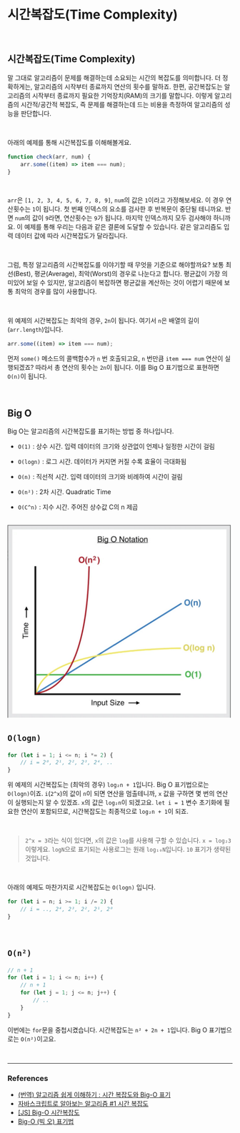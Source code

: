 # 시간복잡도(Time Complexity)

<br>

## 시간복잡도(Time Complexity)

말 그대로 알고리즘이 문제를 해결하는데 소요되는 시간의 복잡도를 의미합니다. 더 정확하게는, 알고리즘의 시작부터 종료까지 연산의 횟수를 말하죠. 한편, 공간복잡도는 알고리즘의 시작부터 종료까지 필요한 기억장치(RAM)의 크기를 말합니다. 이렇게 알고리즘의 시간적/공간적 복잡도, 즉 문제를 해결하는데 드는 비용을 측정하여 알고리즘의 성능을 판단합니다.

<br>

아래의 예제를 통해 시간복잡도를 이해해볼게요.

```javascript
function check(arr, num) {
	arr.some((item) => item === num);
}
```

<br>

`arr`은 `[1, 2, 3, 4, 5, 6, 7, 8, 9]`, `num`의 값은 `1`이라고 가정해보세요. 이 경우 연산횟수는 `1`이 됩니다. 첫 번째 인덱스의 요소를 검사한 후 반복문이 중단될 테니까요. 반면 `num`의 값이 `9`라면, 연산횟수는 `9`가 됩니다. 마지막 인덱스까지 모두 검사해야 하니까요. 이 예제를 통해 우리는 다음과 같은 결론에 도달할 수 있습니다. 같은 알고리즘도 입력 데이터 값에 따라 시간복잡도가 달라집니다.

<br>

그럼, 특정 알고리즘의 시간복잡도를 이야기할 때 무엇을 기준으로 해야할까요? 보통 최선(Best), 평균(Average), 최악(Worst)의 경우로 나눈다고 합니다. 평균값이 가장 의미있어 보일 수 있지만, 알고리즘이 복잡하면 평균값을 계산하는 것이 어렵기 때문에 보통 최악의 경우를 많이 사용합니다.

<br>

위 예제의 시간복잡도는 최악의 경우, `2n`이 됩니다. 여기서 `n`은 배열의 길이(`arr.length`)입니다.

```javascript
arr.some((item) => item === num);
```

먼저 `some()` 메소드의 콜백함수가 `n` 번 호출되고요, `n` 번만큼 `item === num` 연산이 실행되겠죠? 따라서 총 연산의 횟수는 `2n`이 됩니다. 이를 Big O 표기법으로 표현하면 `O(n)`이 됩니다.

<br>

## Big O

Big O는 알고리즘의 시간복잡도를 표기하는 방법 중 하나입니다.

- `O(1)` : 상수 시간. 입력 데이터의 크기와 상관없이 언제나 일정한 시간이 걸림

- `O(logn)` : 로그 시간. 데이터가 커지면 커질 수록 효율이 극대화됨

- `O(n)` : 직선적 시간. 입력 데이터의 크기와 비례하여 시간이 걸림

- `O(n²)` : 2차 시간. Quadratic Time

- `O(C^n)` : 지수 시간. 주어진 상수값 C의 n 제곱

<br>

<img src="./../img/big-o.png" alt="Big O" width="500" />

<br>

## `O(logn)`

```javascript
for (let i = 1; i <= n; i *= 2) {
	// i = 2⁰, 2¹, 2², 2³, 2⁴, ..
}
```

위 예제의 시간복잡도는 (최악의 경우) `log₂n + 1`입니다. Big O 표기법으로는 `O(logn)`이죠. `i`(`2^x`)의 값이 `n`이 되면 연산을 멈출테니까, `x` 값을 구하면 몇 번의 연산이 실행되는지 알 수 있겠죠. `x`의 값은 `log₂n`이 되겠고요. `let i = 1` 변수 초기화에 필요한 연산이 포함되므로, 시간복잡도는 최종적으로 `log₂n + 1`이 되죠.

<br>

> `2^x = 3`라는 식이 있다면, `x`의 값은 `log`를 사용해 구할 수 있습니다. `x = log₂3` 이렇게요. `logN`으로 표기되는 사용로그는 원래 `log₁₀N`입니다. `10` 표기가 생략된 것입니다.

<br>

아래의 예제도 마찬가지로 시간복잡도는 `O(logn)` 입니다.

```javascript
for (let i = n; i >= 1; i /= 2) {
	// i = .., 2⁴, 2³, 2², 2¹, 2⁰
}
```

<br>

## `O(n²)`

```javascript
// n + 1
for (let i = 1; i <= n; i++) {
	// n + 1
	for (let j = 1; j <= n; j++) {
		// ..
	}
}
```

이번에는 `for`문을 중첩시켰습니다. 시간복잡도는 `n² + 2n + 1`입니다. Big O 표기법으로는 `O(n²)`이고요.

<br>

---

### References

- [(번역) 알고리즘 쉽게 이해하기 : 시간 복잡도와 Big-O 표기](https://joshuajangblog.wordpress.com/2016/09/21/time_complexity_big_o_in_easy_explanation/)
- [자바스크립트로 알아보는 알고리즘 #1 시간 복잡도](https://falsy.me/%EC%9E%90%EB%B0%94%EC%8A%A4%ED%81%AC%EB%A6%BD%ED%8A%B8%EB%A1%9C-%EC%95%8C%EC%95%84%EB%B3%B4%EB%8A%94-%EC%95%8C%EA%B3%A0%EB%A6%AC%EC%A6%98-1-%EC%8B%9C%EA%B0%84-%EB%B3%B5%EC%9E%A1%EB%8F%84/)
- [[JS] Big-O 시간복잡도](https://velog.io/@760kry/Big-O)
- [Big-O (빅 오) 표기법](https://ko.khanacademy.org/computing/computer-science/algorithms/asymptotic-notation/a/big-o-notation)
